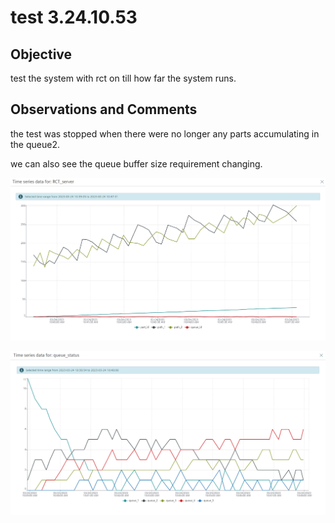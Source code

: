 # test 3.24.10.53
## Objective

test the system with rct on till how far the system runs.

## Observations and Comments
the test was stopped when there were no longer any parts accumulating in the queue2.

we can also see the queue buffer size requirement changing.


![rct image](2023-03-24-11-06-05.png)

![queue status](2023-03-24-11-10-27.png)
